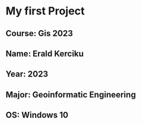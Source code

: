 # My first Project
## **Course**: Gis 2023
## **Name**: Erald Kerciku
## **Year**: 2023
## **Major**: Geoinformatic Engineering
## **OS**: Windows 10

